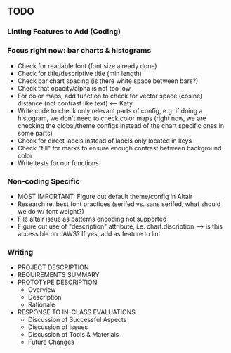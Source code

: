 ## TODO

### Linting Features to Add (Coding)
### Focus right now: bar charts \& histograms

*  Check for readable font (font size already done)
*  Check for title/descriptive title (min length)
*  Check bar chart spacing (is there white space between bars?)
*  Check that opacity/alpha is not too low
*  For color maps, add function to check for vector space (cosine) distance (not contrast like text) <-- Katy
*  Write code to check only relevant parts of config, e.g. if doing a histogram, we don't need to check color maps (right now, we are checking the global/theme configs instead of the chart specific ones in some parts)
*  Check for direct labels instead of labels only located in keys
*  Check "fill" for marks to ensure enough contrast between background color
*  Write tests for our functions

### Non-coding Specific

*  MOST IMPORTANT: Figure out default theme/config in Altair
*  Research re. best font practices (serifed vs. sans serifed, what should we do w/ font weight?)
*  File altair issue as patterns encoding not supported
*  Figure out use of "description" attribute, i.e. chart.discription --> is this accessible on JAWS? If yes, add as feature to lint

### Writing
* PROJECT DESCRIPTION
* REQUIREMENTS SUMMARY
* PROTOTYPE DESCRIPTION
  *  Overview
  *  Description
  *  Rationale
* RESPONSE TO IN-CLASS EVALUATIONS
  *  Discussion of Successful Aspects
  *  Discussion of Issues
  *  Discussion of Tools & Materials
  *  Future Changes
